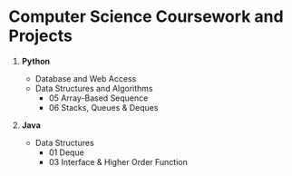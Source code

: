 # Computer Science Coursework and Projects

01. **Python**

	- Database and Web Access
	- Data Structures and Algorithms
		- 05 Array-Based Sequence
		- 06 Stacks, Queues & Deques
	
02. **Java**
	- Data Structures
		- 01 Deque
		- 03 Interface & Higher Order Function
